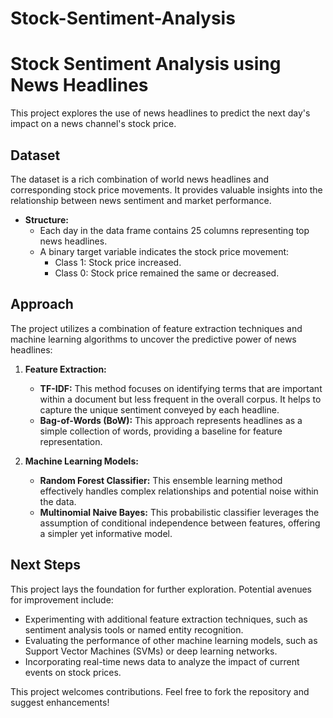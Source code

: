 # Stock-Sentiment-Analysis

# Stock Sentiment Analysis using News Headlines

This project explores the use of news headlines to predict the next day's impact on a news channel's stock price.

## Dataset

The dataset is a rich combination of world news headlines and corresponding stock price movements. It provides valuable insights into the relationship between news sentiment and market performance.

* **Structure:**
    * Each day in the data frame contains 25 columns representing top news headlines.
    * A binary target variable indicates the stock price movement:
        * Class 1: Stock price increased.
        * Class 0: Stock price remained the same or decreased.

## Approach

The project utilizes a combination of feature extraction techniques and machine learning algorithms to uncover the predictive power of news headlines:

1. **Feature Extraction:**
    * **TF-IDF:** This method focuses on identifying terms that are important within a document but less frequent in the overall corpus. It helps to capture the unique sentiment conveyed by each headline.
    * **Bag-of-Words (BoW):** This approach represents headlines as a simple collection of words, providing a baseline for feature representation.

2. **Machine Learning Models:**
    * **Random Forest Classifier:** This ensemble learning method effectively handles complex relationships and potential noise within the data.
    * **Multinomial Naive Bayes:** This probabilistic classifier leverages the assumption of conditional independence between features, offering a simpler yet informative model.

## Next Steps

This project lays the foundation for further exploration. Potential avenues for improvement include:

* Experimenting with additional feature extraction techniques, such as sentiment analysis tools or named entity recognition.
* Evaluating the performance of other machine learning models, such as Support Vector Machines (SVMs) or deep learning networks.
* Incorporating real-time news data to analyze the impact of current events on stock prices.

This project welcomes contributions. Feel free to fork the repository and suggest enhancements!
